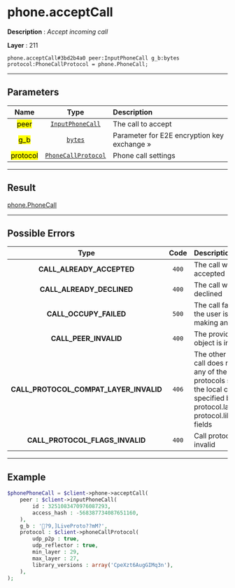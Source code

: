 # phone.acceptCall

**Description** : *Accept incoming call*

**Layer** : 211

```tl
phone.acceptCall#3bd2b4a0 peer:InputPhoneCall g_b:bytes protocol:PhoneCallProtocol = phone.PhoneCall;
```

---

## Parameters

| Name | Type | Description |
| :---: | :---: | :--- |
| <mark>peer</mark> | [`InputPhoneCall`](type/InputPhoneCall) | The call to accept |
| <mark>g_b</mark> | [`bytes`](type/bytes) | Parameter for E2E encryption key exchange » |
| <mark>protocol</mark> | [`PhoneCallProtocol`](type/PhoneCallProtocol) | Phone call settings |

---

## Result

[phone.PhoneCall](type/phone.PhoneCall)

---

## Possible Errors

| Type | Code | Description |
| :---: | :---: | :--- |
| **CALL_ALREADY_ACCEPTED** | `400` | The call was already accepted |
| **CALL_ALREADY_DECLINED** | `400` | The call was already declined |
| **CALL_OCCUPY_FAILED** | `500` | The call failed because the user is already making another call |
| **CALL_PEER_INVALID** | `400` | The provided call peer object is invalid |
| **CALL_PROTOCOL_COMPAT_LAYER_INVALID** | `406` | The other side of the call does not support any of the VoIP protocols supported by the local client, as specified by the protocol.layer and protocol.library_versions fields |
| **CALL_PROTOCOL_FLAGS_INVALID** | `400` | Call protocol flags invalid |

---

## Example

```php
$phonePhoneCall = $client->phone->acceptCall(
	peer : $client->inputPhoneCall(
		id : 3251083470976087293,
		access_hash : -568387734087651160,
	),
	g_b : '?9,]LiveProto??mM?',
	protocol : $client->phoneCallProtocol(
		udp_p2p : true,
		udp_reflector : true,
		min_layer : 29,
		max_layer : 27,
		library_versions : array('CpeXzt6AugGIMq3n'),
	),
);
```